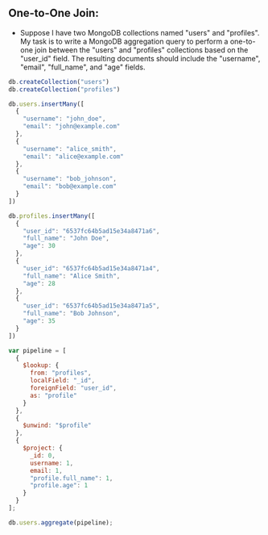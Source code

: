 ## One-to-One Join:

* Suppose I have two MongoDB collections named "users" and "profiles". My task is to write a MongoDB aggregation query to perform a one-to-one join between the "users" and "profiles" collections based on the "user_id" field. The resulting documents should include the "username", "email", "full_name", and "age" fields.


```javascript
db.createCollection("users")
db.createCollection("profiles")

db.users.insertMany([
  {
    "username": "john_doe",
    "email": "john@example.com"
  },
  {
    "username": "alice_smith",
    "email": "alice@example.com"
  },
  {
    "username": "bob_johnson",
    "email": "bob@example.com"
  }
])

db.profiles.insertMany([
  {
    "user_id": "6537fc64b5ad15e34a8471a6",
    "full_name": "John Doe",
    "age": 30
  },
  {
    "user_id": "6537fc64b5ad15e34a8471a4",
    "full_name": "Alice Smith",
    "age": 28
  },
  {
    "user_id": "6537fc64b5ad15e34a8471a5",
    "full_name": "Bob Johnson",
    "age": 35
  }
])

var pipeline = [
  {
    $lookup: {
      from: "profiles",
      localField: "_id",
      foreignField: "user_id",
      as: "profile"
    }
  },
  {
    $unwind: "$profile"
  },
  {
    $project: {
      _id: 0,
      username: 1,
      email: 1,
      "profile.full_name": 1,
      "profile.age": 1
    }
  }
];

db.users.aggregate(pipeline);
```